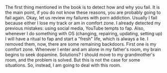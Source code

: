 The first thing mentioned in the book is to detect how and why you fail. It is the main point, if you do not know these reasons, you are probably going to fail again. Okay, let us review my failures with porn addiction. Usually I fail because either I lose my track or am in comfort zone. I already detected my previous mistakes: using social media, YouTube tempts to fap. Also, whenever I do something with OS (changing, repairing, updating, setting up) I will have a ritual to fap and start a "fresh" life, which is always a lie. I removed them, now, there are some remaining backdoors. First one is my comfort zone. Whenever I enter and am alone in my father's room, my brain begins to seek dopamine. Solutions? I should move to my grandmother's room, and the problem is solved. But this is not the case for some situations. So, instead, I am going to deal with this room.